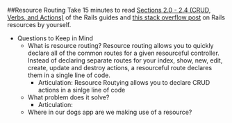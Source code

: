##Resource Routing
Take 15 minutes to read [Sections 2.0 - 2.4 (CRUD, Verbs, and Actions)](http://guides.rubyonrails.org/routing.html#resource-routing-the-rails-default) of the Rails guides and [this stack overflow post](http://stackoverflow.com/questions/4686945/what-is-a-resource-in-rails) on Rails resources by yourself. 
- Questions to Keep in Mind
  - What is resource routing?
  Resource routing allows you to quickly declare all of the common routes for a given resourceful controller. Instead of declaring separate routes for your index, show, new, edit, create, update and destroy actions, a resourceful route declares them in a single line of code.
    - Articulation: Resource Routying allows you to declare CRUD actions in a sinlge line of code 
  - What problem does it solve?
    - Articulation:
  - Where in our dogs app are we making use of a resource?

